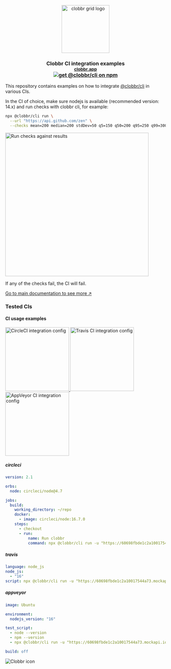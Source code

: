 
<p align="center">
  <img witdh="150px" height="150px" alt="clobbr grid logo" src="https://user-images.githubusercontent.com/1515742/80861783-dcfcc400-8c70-11ea-89c6-671dbdff6f33.png" />
  <h3 align="center">
    Clobbr CI integration examples <br/>
    <small><a href="https://clobbr.app">clobbr.app</a></small> <br/>
    <a href="https://www.npmjs.com/package/@clobbr/cli" target="_blank">
      <img src="https://img.shields.io/npm/v/@clobbr/cli?label=npm&style=flat" alt="get @clobbr/cli on npm">
    </a>
  </h3>
</p>

This repository contains examples on how to integrate [@clobbr/cli](https://github.com/parsecph/clobbr/tree/master/packages/cli) in various CIs.

In the CI of choice, make sure nodejs is available (recommended version: 14.x) and run checks with clobbr cli, for example:

```bash
npx @clobbr/cli run \
  --url "https://api.github.com/zen" \
  --checks mean=200 median=200 stdDev=50 q5=150 q50=200 q95=250 q99=300 pctOfSuccess=95
```

<img width="450px" alt="Run checks against results" src="https://user-images.githubusercontent.com/1515742/189538796-4d96f78f-0251-41e4-a549-bcb04eab2fb2.png">

If any of the checks fail, the CI will fail.

[Go to main documentation to see more ↗️](https://github.com/parsecph/clobbr/blob/master/README.md)

### Tested CIs
#### CI usage examples

<a href="https://app.circleci.com/pipelines/github/parsecph/clobbr-ci?branch=main">
  <img width="200px" alt="CircleCI integration config" src="https://user-images.githubusercontent.com/1515742/189537171-4a064b0d-3db9-4016-9baf-f6b6ac49f45d.png">
</a>

<a href="https://app.travis-ci.com/github/parsecph/clobbr-ci">
  <img width="200px" alt="Travis CI integration config" src="https://user-images.githubusercontent.com/1515742/189537172-c4e01aaf-16f2-499f-92d5-924c82a44540.png">
</a>

<a href="https://ci.appveyor.com/project/dandaniel/clobbr-ci">
  <img width="200px" alt="AppVeyor CI integration config" src="https://user-images.githubusercontent.com/1515742/189537169-1b6b812a-9830-4573-955d-b25ccec27e08.png">
</a>

##### circleci

```yaml
version: 2.1

orbs:
  node: circleci/node@4.7

jobs:
  build:
    working_directory: ~/repo
    docker:
      - image: circleci/node:16.7.0
    steps:
      - checkout
      - run:
          name: Run clobbr
          command: npx @clobbr/cli run -u "https://60698fbde1c2a10017544a73.mockapi.io" --checks mean=200 median=200 stdDev=50 q5=150 q50=200 q95=250 q99=300 pctOfSuccess=95

```

##### travis

```yaml
language: node_js
node_js:
  - "16"
script: npx @clobbr/cli run -u "https://60698fbde1c2a10017544a73.mockapi.io" --checks mean=200 median=200 stdDev=50 q5=150 q50=200 q95=250 q99=300 pctOfSuccess=95
```

##### appveyor

```yaml
image: Ubuntu

environment:
  nodejs_version: "16"

test_script:
  - node --version
  - npm --version
  - npx @clobbr/cli run -u "https://60698fbde1c2a10017544a73.mockapi.io" --checks mean=200 median=200 stdDev=50 q5=150 q50=200 q95=250 q99=300 pctOfSuccess=95

build: off
```

![Clobbr icon](https://user-images.githubusercontent.com/1515742/80861773-da9a6a00-8c70-11ea-9671-77e1bb2dea04.png)
